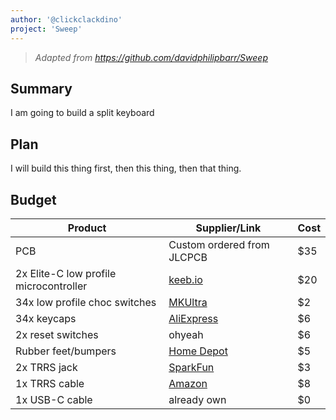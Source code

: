 ```yaml
---
author: '@clickclackdino'
project: 'Sweep'
---
```


> _Adapted from https://github.com/davidphilipbarr/Sweep_

## Summary

I am going to build a split keyboard

## Plan

I will build this thing first, then this thing, then that thing.

## Budget

| Product                                | Supplier/Link                                                                                                                                | Cost |
| -------------------------------------- | -------------------------------------------------------------------------------------------------------------------------------------------- | ---- |
| PCB                                    | Custom ordered from JLCPCB                                                                                                                   | $35  |
| 2x Elite-C low profile microcontroller | [keeb.io](https://keeb.io/products/elite-c-low-profile-version-usb-c-pro-micro-replacement-atmega32u4)                                       | $20  |
| 34x low profile choc switches          | [MKUltra](https://mkultra.click/choc-switches)                                                                                               | $2   |
| 34x keycaps                            | [AliExpress](https://www.aliexpress.com/item/4000111111111.html)                                                                             | $6   |
| 2x reset switches                      | ohyeah                                                                                                                                       | $6   |
| Rubber feet/bumpers                    | [Home Depot](https://www.homedepot.com/p/Everbilt-1-2-in-Clear-Soft-Rubber-Like-Plastic-Self-Adhesive-Round-Bumpers-16-Pack-49967/203661150) | $5   |
| 2x TRRS jack                           | [SparkFun](https://www.sparkfun.com/products/12639)                                                                                          | $3   |
| 1x TRRS cable                          | [Amazon](https://www.amazon.com/SinLoon-Auxiliary-Smartphones-Tablets-Microphone/dp/B072TYSV61/)                                             | $8   |
| 1x USB-C cable                         | already own                                                                                                                                  | $0   |
